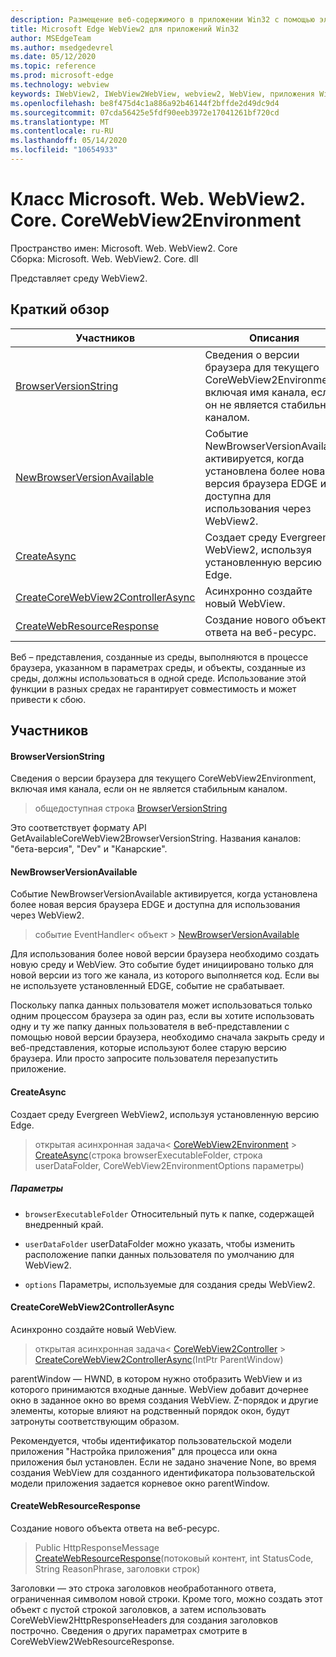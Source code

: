 ```yaml
---
description: Размещение веб-содержимого в приложении Win32 с помощью элемента управления Microsoft Edge WebView2
title: Microsoft Edge WebView2 для приложений Win32
author: MSEdgeTeam
ms.author: msedgedevrel
ms.date: 05/12/2020
ms.topic: reference
ms.prod: microsoft-edge
ms.technology: webview
keywords: IWebView2, IWebView2WebView, webview2, WebView, приложения Win32, Win32, EDGE, ICoreWebView2, ICoreWebView2Controller, элемент управления "веб-браузер", HTML Edge
ms.openlocfilehash: be8f475d4c1a886a92b46144f2bffde2d49dc9d4
ms.sourcegitcommit: 07cda56425e5fdf90eeb3972e17041261bf720cd
ms.translationtype: MT
ms.contentlocale: ru-RU
ms.lasthandoff: 05/14/2020
ms.locfileid: "10654933"
---
```

# Класс Microsoft. Web. WebView2. Core. CoreWebView2Environment 

Пространство имен: Microsoft. Web. WebView2. Core \
Сборка: Microsoft. Web. WebView2. Core. dll

Представляет среду WebView2.

## Краткий обзор

 Участников                        | Описания
--------------------------------|---------------------------------------------
[BrowserVersionString](#browserversionstring) | Сведения о версии браузера для текущего CoreWebView2Environment, включая имя канала, если он не является стабильным каналом.
[NewBrowserVersionAvailable](#newbrowserversionavailable) | Событие NewBrowserVersionAvailable активируется, когда установлена более новая версия браузера EDGE и доступна для использования через WebView2.
[CreateAsync](#createasync) | Создает среду Evergreen WebView2, используя установленную версию Edge.
[CreateCoreWebView2ControllerAsync](#createcorewebview2controllerasync) | Асинхронно создайте новый WebView.
[CreateWebResourceResponse](#createwebresourceresponse) | Создание нового объекта ответа на веб-ресурс.

Веб – представления, созданные из среды, выполняются в процессе браузера, указанном в параметрах среды, и объекты, созданные из среды, должны использоваться в одной среде. Использование этой функции в разных средах не гарантирует совместимость и может привести к сбою.

## Участников

#### BrowserVersionString 

Сведения о версии браузера для текущего CoreWebView2Environment, включая имя канала, если он не является стабильным каналом.

> общедоступная строка [BrowserVersionString](#browserversionstring)

Это соответствует формату API GetAvailableCoreWebView2BrowserVersionString. Названия каналов: "бета-версия", "Dev" и "Канарские".

#### NewBrowserVersionAvailable 

Событие NewBrowserVersionAvailable активируется, когда установлена более новая версия браузера EDGE и доступна для использования через WebView2.

> событие EventHandler< объект > [NewBrowserVersionAvailable](#newbrowserversionavailable)

Для использования более новой версии браузера необходимо создать новую среду и WebView. Это событие будет инициировано только для новой версии из того же канала, из которого выполняется код. Если вы не используете установленный EDGE, событие не срабатывает.

Поскольку папка данных пользователя может использоваться только одним процессом браузера за один раз, если вы хотите использовать одну и ту же папку данных пользователя в веб-представлении с помощью новой версии браузера, необходимо сначала закрыть среду и веб-представления, которые используют более старую версию браузера. Или просто запросите пользователя перезапустить приложение.

#### CreateAsync 

Создает среду Evergreen WebView2, используя установленную версию Edge.

> открытая асинхронная задача< [CoreWebView2Environment](microsoft-web-webview2-core-corewebview2environment.md)  >  [CreateAsync](#createasync)(строка browserExecutableFolder, строка userDataFolder, CoreWebView2EnvironmentOptions параметры)

##### Параметры
* `browserExecutableFolder` Относительный путь к папке, содержащей внедренный край. 

* `userDataFolder` userDataFolder можно указать, чтобы изменить расположение папки данных пользователя по умолчанию для WebView2. 

* `options` Параметры, используемые для создания среды WebView2.

#### CreateCoreWebView2ControllerAsync 

Асинхронно создайте новый WebView.

> открытая асинхронная задача< [CoreWebView2Controller](microsoft-web-webview2-core-corewebview2controller.md)  >  [CreateCoreWebView2ControllerAsync](#createcorewebview2controllerasync)(IntPtr ParentWindow)

parentWindow — HWND, в котором нужно отобразить WebView и из которого принимаются входные данные. WebView добавит дочернее окно в заданное окно во время создания WebView. Z-порядок и другие элементы, которые влияют на родственный порядок окон, будут затронуты соответствующим образом.

Рекомендуется, чтобы идентификатор пользовательской модели приложения "Настройка приложения" для процесса или окна приложения был установлен. Если не задано значение None, во время создания WebView для созданного идентификатора пользовательской модели приложения задается корневое окно parentWindow.

#### CreateWebResourceResponse 

Создание нового объекта ответа на веб-ресурс.

> Public HttpResponseMessage [CreateWebResourceResponse](#createwebresourceresponse)(потоковый контент, int StatusCode, String ReasonPhrase, заголовки строк)

Заголовки — это строка заголовков необработанного ответа, ограниченная символом новой строки. Кроме того, можно создать этот объект с пустой строкой заголовков, а затем использовать CoreWebView2HttpResponseHeaders для создания заголовков построчно. Сведения о других параметрах смотрите в CoreWebView2WebResourceResponse.


